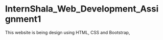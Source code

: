 # InternShala_Web_Development_Assignment1
This website  is being design using HTML, CSS and Bootstrap,
